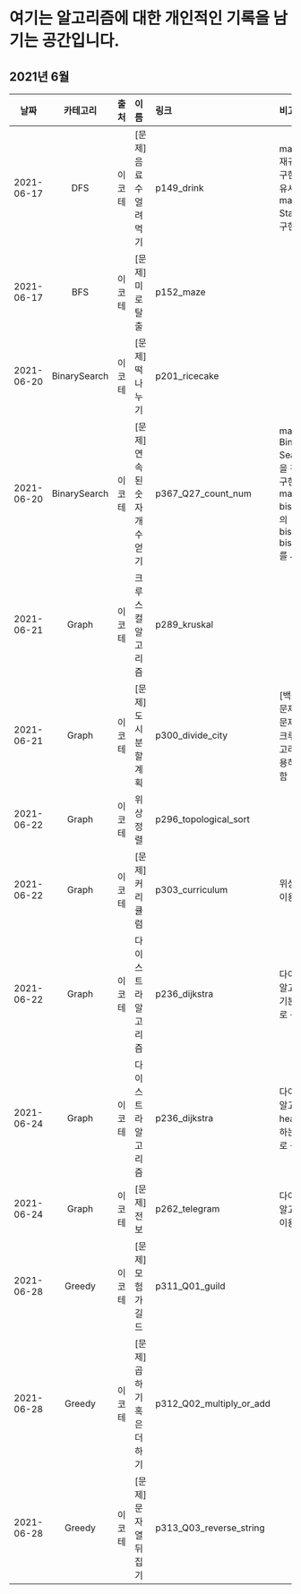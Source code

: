 # 여기는 알고리즘에 대한 개인적인 기록을 남기는 공간입니다.  

## 2021년 6월
|날짜|카테고리|출처|이름|링크|비고|
|:---:|:---:|:---:|:---|:---|:---|
|2021-06-17|DFS|이코테|[문제] 음료수 얼려 먹기|p149_drink|main.py - 재귀함수로 구현(교재와 유사) <br> main2.py - Stack으로 구현|
|2021-06-17|BFS|이코테|[문제] 미로탈출|p152_maze||
|2021-06-20|BinarySearch|이코테|[문제] 떡 나누기|p201_ricecake||
|2021-06-20|BinarySearch|이코테|[문제] 연속된 숫자 개수 얻기|p367_Q27_count_num|main.py - Binary Search 로직을 직접 짜서 구현 <br> main2.py - bisect 모듈의 bisect_left / bisect_right를 사용|
|2021-06-21|Graph|이코테|크루스컬 알고리즘|p289_kruskal||
|2021-06-21|Graph|이코테|[문제] 도시 분할 계획|p300_divide_city| [백준] 1647 문제와 동일 문제 <br> 크루스컬 알고리즘을 이용하여 해결함|
|2021-06-22|Graph|이코테|위상 정렬|p296_topological_sort||
|2021-06-22|Graph|이코테|[문제] 커리큘럼|p303_curriculum| 위상 정렬을 이용한 문제|
|2021-06-22|Graph|이코테|다이스트라 알고리즘|p236_dijkstra| 다이스트라 알고리즘 - 기본 방식으로 구현 |
|2021-06-24|Graph|이코테|다이스트라 알고리즘|p236_dijkstra| 다이스트라 알고리즘 - heapq 사용하는 방식으로 구현 |
|2021-06-24|Graph|이코테|[문제] 전보|p262_telegram| 다이스트라 알고리즘을 이용한 문제|
|2021-06-28|Greedy|이코테|[문제] 모험가길드|p311_Q01_guild| |
|2021-06-28|Greedy|이코테|[문제] 곱하기 혹은 더하기|p312_Q02_multiply_or_add| |
|2021-06-28|Greedy|이코테|[문제] 문자열뒤집기|p313_Q03_reverse_string| |

